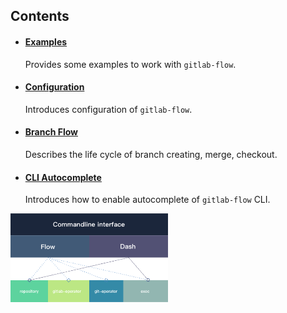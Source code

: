 ## Contents

* #### [Examples](./example.md)

	Provides some examples to work with `gitlab-flow`.

* #### [Configuration](./conf.md)

	Introduces configuration of `gitlab-flow`.

* #### [Branch Flow](./flow.md)

	Describes the life cycle of branch creating, merge, checkout. 

* #### [CLI Autocomplete](./autocomplete.md)

  Introduces how to enable autocomplete of `gitlab-flow` CLI.  


<img src="../assets/gitlab-flow-arch.png" width="50%" align="center"/>